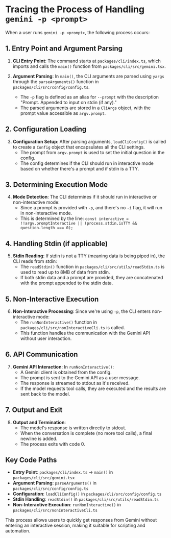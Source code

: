 # Tracing the Process of Handling `gemini -p <prompt>`

When a user runs `gemini -p <prompt>`, the following process occurs:

## 1. Entry Point and Argument Parsing

1. **CLI Entry Point**: The command starts at `packages/cli/index.ts`, which imports and calls the `main()` function from `packages/cli/src/gemini.tsx`.

2. **Argument Parsing**: In `main()`, the CLI arguments are parsed using `yargs` through the `parseArguments()` function in `packages/cli/src/config/config.ts`. 
   - The `-p` flag is defined as an alias for `--prompt` with the description "Prompt. Appended to input on stdin (if any)."
   - The parsed arguments are stored in a `CliArgs` object, with the prompt value accessible as `argv.prompt`.

## 2. Configuration Loading

3. **Configuration Setup**: After parsing arguments, `loadCliConfig()` is called to create a `Config` object that encapsulates all the CLI settings.
   - The prompt from `argv.prompt` is used to set the initial question in the config.
   - The config determines if the CLI should run in interactive mode based on whether there's a prompt and if stdin is a TTY.

## 3. Determining Execution Mode

4. **Mode Detection**: The CLI determines if it should run in interactive or non-interactive mode:
   - Since a prompt is provided with `-p`, and there's no `-i` flag, it will run in non-interactive mode.
   - This is determined by the line: `const interactive = !!argv.promptInteractive || (process.stdin.isTTY && question.length === 0);`

## 4. Handling Stdin (if applicable)

5. **Stdin Reading**: If stdin is not a TTY (meaning data is being piped in), the CLI reads from stdin:
   - The `readStdin()` function in `packages/cli/src/utils/readStdin.ts` is used to read up to 8MB of data from stdin.
   - If both stdin data and a prompt are provided, they are concatenated with the prompt appended to the stdin data.

## 5. Non-Interactive Execution

6. **Non-Interactive Processing**: Since we're using `-p`, the CLI enters non-interactive mode:
   - The `runNonInteractive()` function in `packages/cli/src/nonInteractiveCli.ts` is called.
   - This function handles the communication with the Gemini API without user interaction.

## 6. API Communication

7. **Gemini API Interaction**: In `runNonInteractive()`:
   - A Gemini client is obtained from the config.
   - The prompt is sent to the Gemini API as a user message.
   - The response is streamed to stdout as it's received.
   - If the model requests tool calls, they are executed and the results are sent back to the model.

## 7. Output and Exit

8. **Output and Termination**: 
   - The model's response is written directly to stdout.
   - When the conversation is complete (no more tool calls), a final newline is added.
   - The process exits with code 0.

## Key Code Paths

- **Entry Point**: `packages/cli/index.ts` → `main()` in `packages/cli/src/gemini.tsx`
- **Argument Parsing**: `parseArguments()` in `packages/cli/src/config/config.ts`
- **Configuration**: `loadCliConfig()` in `packages/cli/src/config/config.ts`
- **Stdin Handling**: `readStdin()` in `packages/cli/src/utils/readStdin.ts`
- **Non-Interactive Execution**: `runNonInteractive()` in `packages/cli/src/nonInteractiveCli.ts`

This process allows users to quickly get responses from Gemini without entering an interactive session, making it suitable for scripting and automation.